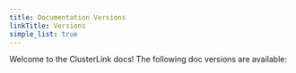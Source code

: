 ```yaml
---
title: Documentation Versions
linkTitle: Versions
simple_list: true
---
```


Welcome to the ClusterLink docs! The following doc versions are available:
